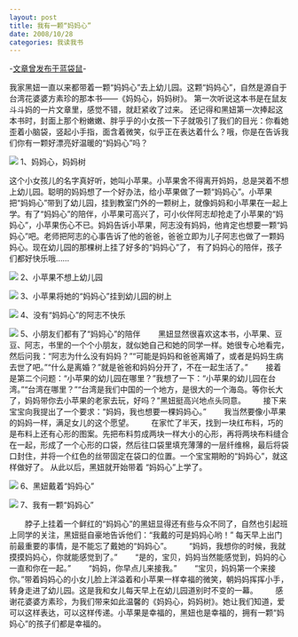 ```yaml
---
layout: post
title: 我有一颗“妈妈心”
date: 2008/10/28
categories: 我读我书
---
```


-[文章曾发布于蓝袋鼠](http://landaishu.hi2net.com/home/blog_read.asp?id=4175&blogid=57379)-



 我家黑妞一直以来都带着一颗“妈妈心”去上幼儿园。这颗“妈妈心”，自然是源自于台湾花婆婆方素珍的那本书——《妈妈心，妈妈树》。
 第一次听说这本书是在鼠友斗斗妈的一片文章里，感觉不错，就赶紧收了过来。
 还记得和黑妞第一次捧起这本书时，封面上那个粉嫩嫩、胖乎乎的小女孩一下子就吸引了我们的目光：你看她歪着小脑袋，竖起小手指，面含着微笑，似乎正在表达着什么？哦，你是在告诉我们你有一颗好漂亮好温暖的“妈妈心”吗？

![](/heiniuniu_uploads/upload20083/2008102805646316.jpg)
1、妈妈心，妈妈树
 
 这个小女孩儿的名字真好听，她叫小苹果。小苹果舍不得离开妈妈，总是哭着不想上幼儿园。聪明的妈妈想了一个好办法，给小苹果做了一颗“妈妈心”。小苹果把“妈妈心”带到了幼儿园，挂到教室门外的一颗树上，就像妈妈和小苹果在一起上学。有了“妈妈心”的陪伴，小苹果可高兴了，可小伙伴阿志却抢走了小苹果的“妈妈心”，小苹果伤心不已。妈妈告诉小苹果，阿志没有妈妈，他肯定也想要一颗“妈妈心”吧。老师把阿志的心事告诉了他的爸爸，爸爸立即为儿子阿志也做了一颗妈妈心。现在幼儿园的那棵树上挂了好多的“妈妈心”了， 有了妈妈心的陪伴，孩子们都好快乐哦……

![](/heiniuniu_uploads/upload20083/2008102805924932.jpg)
2、小苹果不想上幼儿园

![](/heiniuniu_uploads/upload20083/200810281045602.jpg)
3、小苹果将她的“妈妈心”挂到幼儿园的树上

![](/heiniuniu_uploads/upload20083/200810281324945.jpg)
4、没有“妈妈心”的阿志不快乐

![](/heiniuniu_uploads/upload20083/200810281526761.jpg)
5、小朋友们都有了“妈妈心”的陪伴
　　黑妞显然很喜欢这本书，小苹果、豆豆、阿志，书里的一个个小朋友，就似她自己和她的同学一样。她很专心地看完，然后问我：“阿志为什么没有妈妈？”“可能是妈妈和爸爸离婚了，或者是妈妈生病去世了吧。”“什么是离婚？”就是爸爸和妈妈分开了，不在一起生活了。”
　　接着是第二个问题：“小苹果的幼儿园在哪里？”我想了一下：“小苹果的幼儿园在台湾。”“台湾在哪里？”“台湾是我们中国的一个地方，是很大的一个海岛。等你长大了，妈妈带你去小苹果的老家去玩，好吗？”黑妞挺高兴地点头同意。
　　接下来宝宝向我提出了一个要求：“妈妈，我也想要一棵妈妈心。”
　　我当然要像小苹果的妈妈一样，满足女儿的这个愿望。
　　在家忙了半天，找到一块红布料，巧的是布料上还有心形的图案。先把布料剪成两块一样大小的心形，再将两块布料缝合在一起，形成了一个心形的口袋，然后往口袋里填充薄薄的一层纤维棉，最后将袋口封住，并将一个红色的丝带固定在袋口的位置。一个宝宝期盼的“妈妈心”，就这样做好了。
 从此以后，黑妞就开始带着 “妈妈心”上学了。

![](/heiniuniu_uploads/upload20083/20081028180278.jpg)
6、黑妞戴着“妈妈心”

![](/heiniuniu_uploads/upload20083/200810281922647.jpg)
7、我有一颗“妈妈心”

　　脖子上挂着一个鲜红的“妈妈心”的黑妞显得还有些与众不同了，自然也引起班上同学的关注，黑妞挺自豪地告诉他们：“我戴的可是妈妈心哟！” 每天早上出门前最重要的事情，是不能忘了戴她的“妈妈心”。
　　“妈妈，我想你的时候，我就摸摸妈妈心，你就能感觉到了。”
　　“是的，宝贝，妈妈当然能感觉到，妈妈的心一直和你在一起。”
　　“妈妈，你早点儿来接我。”
　　“宝贝，妈妈第一个来接你。”带着妈妈心的小女儿脸上洋溢着和小苹果一样幸福的微笑，朝妈妈挥挥小手，转身走进了幼儿园。这是我和女儿每天早上在幼儿园道别时不变的一幕。
　　感谢花婆婆方素珍，为我们带来如此温馨的《妈妈心，妈妈树》。她让我们知道，爱可以这样表达，可以这样传递。小苹果是幸福的，黑妞也是幸福的，拥有一颗“妈妈心”的孩子们都是幸福的。